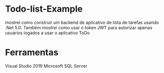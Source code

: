 # Todo-list-Example

mostrei como construir um backend de aplicativo de lista de tarefas usando .Net 5.0. Também mostrei como usar o token JWT para autorizar apenas usuários logados a usar o aplicativo ToDo
# Ferramentas
Visual Studio 2019
Microsoft SQL Server
